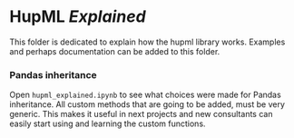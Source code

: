 # HupML _Explained_

This folder is dedicated to explain how the hupml library works. Examples and perhaps documentation can be added to this folder. 

### Pandas inheritance
Open `hupml_explained.ipynb` to see what choices were made for Pandas inheritance. All custom methods that are going to be added, must be very generic. This makes it useful in next projects and new consultants can easily start using and learning the custom functions.
